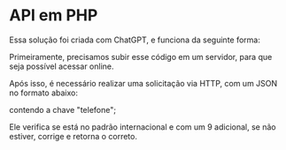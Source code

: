 # API em PHP
Essa solução foi criada com ChatGPT, e funciona da seguinte forma:

Primeiramente, precisamos subir esse código em um servidor, para que seja possível acessar online.

Após isso, é necessário realizar uma solicitação via HTTP, com um JSON no formato abaixo:

contendo a chave "telefone";

Ele verifica se está no padrão internacional e com um 9 adicional, se não estiver, corrige e retorna o correto.